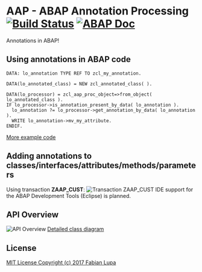 # AAP - ABAP Annotation Processing [![Build Status](https://travis-ci.com/flaiker/abap-annotation-processing.svg?token=dqh3yJEMxtgMhb4syMRh&branch=master)](https://travis-ci.com/flaiker/abap-annotation-processing) [![ABAP Doc](https://img.shields.io/badge/ABAP%20Doc-latest-blue.svg)](https://flaiker.github.io/abap-annotation-processing/)
Annotations in ABAP!

## Using annotations in ABAP code
```abap
DATA: lo_annotation TYPE REF TO zcl_my_annotation.

DATA(lo_annotated_class) = NEW zcl_annotated_class( ).

DATA(lo_processor) = zcl_aap_proc_object=>from_object( lo_annotated_class ).
IF lo_processor->is_annotation_present_by_data( lo_annotation ).
  lo_annotation ?= lo_processor->get_annotation_by_data( lo_annotation ).
  WRITE lo_annotation->mv_my_attribute.
ENDIF.
```
[More example code](https://github.com/flaiker/abap-annotation-processing/tree/master/src/example)

## Adding annotations to classes/interfaces/attributes/methods/parameters
Using transaction **ZAAP_CUST**:
![Transaction ZAAP_CUST](https://github.com/flaiker/abap-annotation-processing/wiki/rendered/zaap_cust.PNG)
IDE support for the ABAP Development Tools (Eclipse) is planned.

## API Overview
![API Overview](https://github.com/flaiker/abap-annotation-processing/wiki/rendered/api-overview.png)
[Detailed class diagram](https://github.com/flaiker/abap-annotation-processing/wiki/rendered/api-detail.png)

## License
[MIT License Copyright (c) 2017 Fabian Lupa](LICENSE)
